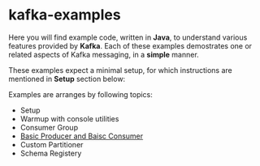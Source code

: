 # kafka-examples

Here you will find example code, written in __Java__, to understand various features provided by __Kafka__.
Each of these examples demostrates one or related aspects of Kafka messaging, in a __simple__ manner.

These examples expect a minimal setup, for which instructions are mentioned in __Setup__ section below:

Examples are arranges by following topics:
+ Setup
+ Warmup with console utilities
+ Consumer Group
+ [Basic Producer and Baisc Consumer](https://github.com/agrawalnishant/kafka-examples/tree/master/src/main/java/kafka/examples/basic)
+ Custom Partitioner
+ Schema Registery
